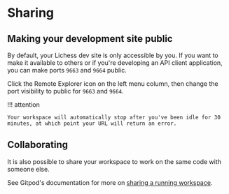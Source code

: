 # Sharing

## Making your development site public

By default, your Lichess dev site is only accessible by you. If you want to make it available to others or if you're developing an API client application, you can make ports `9663` and `9664` public.

Click the Remote Explorer icon on the left menu column, then change the port visibility to public for `9663` and `9664`.

!!! attention

    Your workspace will automatically stop after you've been idle for 30 minutes, at which point your URL will return an error.

## Collaborating

It is also possible to share your workspace to work on the same code with someone else.

See Gitpod's documentation for more on [sharing a running workspace](https://www.gitpod.io/docs/sharing-and-collaboration#sharing-running-workspaces).
